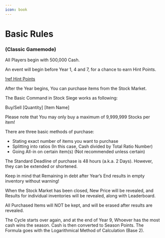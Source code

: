 ```yaml
---
icon: book
--- 
```

# Basic Rules
### (Classic Gamemode)

All Players begin with 500,000 Cash.

An event will begin before Year 1, 4 and 7, for a chance to earn Hint Points.

[!ref Hint Points](/mechanics/hint-points)

After the Year begins, You can purchase items from the Stock Market.

The Basic Command in Stock Siege works as following:

Buy/Sell [Quantity] [Item Name]


Please note that You may only buy a maximum of 9,999,999 Stocks per item!


There are three basic methods of purchase:

- Stating exact number of items you want to purchase
- Splitting into ratios (In this case, Cash divided by Total Ratio Number)
- Going All-in on certain item(s) (Not recommended unless certain)


The Standard Deadline of purchase is 48 hours (a.k.a. 2 Days). However, they can be extended or shortened.

Keep in mind that Remaining in debt after Year’s End results in empty inventory without warning!


When the Stock Market has been closed, New Price will be revealed, and Results for individual inventories will be revealed, along with Leaderboard.

All Purchased Items will NOT be kept, and will be erased after results are revealed.

The Cycle starts over again, and at the end of Year 9, Whoever has the most cash wins the season.
Cash is then converted to Season Points. The Formula goes with the Logarithmical Method of Calculation (Base 2).
